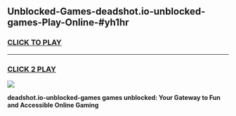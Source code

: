 
## Unblocked-Games-deadshot.io-unblocked-games-Play-Online-#yh1hr
<h3>
<a href="https://premium.freeplayer.one?title=deadshot.io-unblocked-games&ref=27F">CLICK TO PLAY</a></h3>
<hr>

<h3>
<a href="https://premium.freeplayer.one?title=deadshot.io-unblocked-games&ref=27F">CLICK 2 PLAY</a>
  
</h3>

<a href="https://premium.freeplayer.one?title=deadshot.io-unblocked-games&ref=27F"><img src="https://clearcache.store/games.png"></a>


**deadshot.io-unblocked-games games unblocked: Your Gateway to Fun and Accessible Online Gaming**
